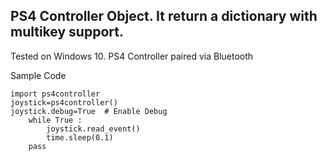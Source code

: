 
## PS4 Controller Object. It return a dictionary with multikey support.


Tested on Windows 10. PS4 Controller paired via Bluetooth


Sample Code

    import ps4controller
    joystick=ps4controller()
    joystick.debug=True  # Enable Debug
        while True :
            joystick.read_event()
            time.sleep(0.1)
        pass

